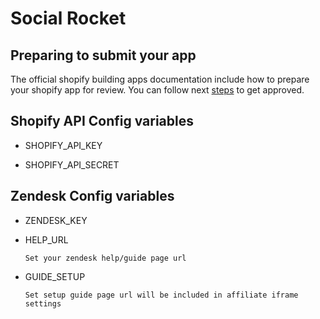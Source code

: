 # Social Rocket

## Preparing to submit your app
The official shopify building apps documentation include how to prepare your shopify app for review.
You can follow next [steps](https://www.shopify.co.uk/partners/blog/how-to-build-a-shopify-app#prepare-submit) to get approved.

## Shopify API Config variables

- SHOPIFY_API_KEY

- SHOPIFY_API_SECRET

## Zendesk Config variables

- ZENDESK_KEY

- HELP_URL

    `Set your zendesk help/guide page url`

- GUIDE_SETUP

    `Set setup guide page url will be included in affiliate iframe settings`